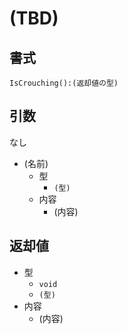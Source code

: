 # (TBD)

## 書式

```Verse
IsCrouching():(返却値の型)
```

## 引数

なし

- (名前)
  - 型
    - `(型)`
  - 内容
    - (内容)

## 返却値

- 型
  - `void`
  - `(型)`
- 内容
  - (内容)
